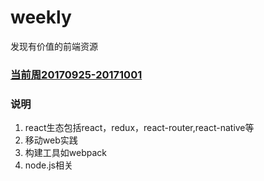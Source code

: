 # weekly
发现有价值的前端资源

### [当前周20170925-20171001](https://github.com/ihtml5/weekly/blob/master/20170925-20171001.md)

### 说明

1. react生态包括react，redux，react-router,react-native等
2. 移动web实践
3. 构建工具如webpack
4. node.js相关



